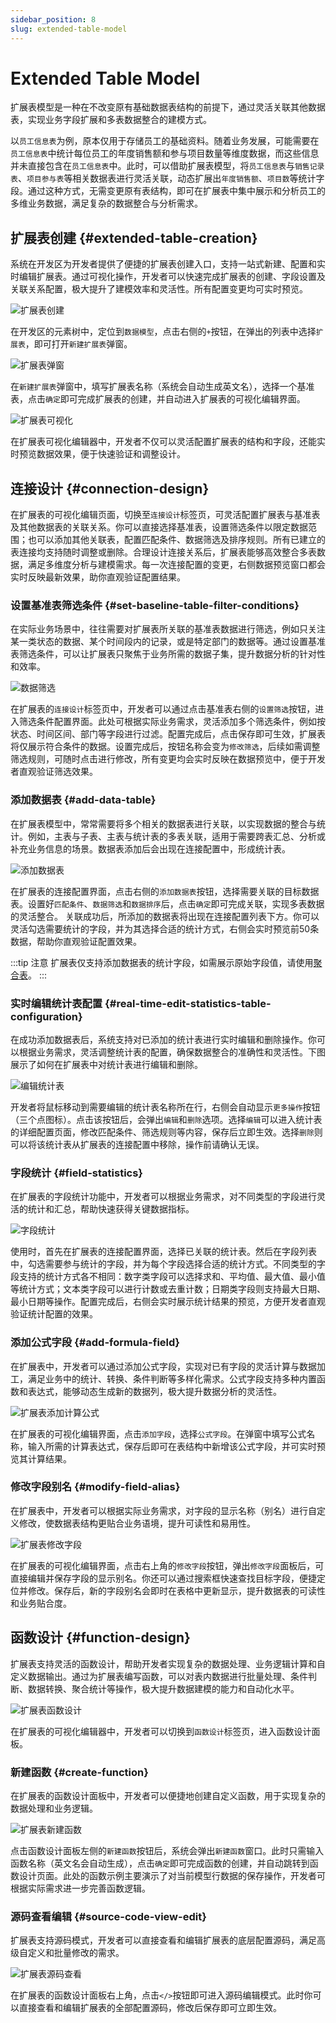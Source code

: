 ```yaml
---
sidebar_position: 8
slug: extended-table-model
---
```


# Extended Table Model
扩展表模型是一种在不改变原有基础数据表结构的前提下，通过灵活关联其他数据表，实现业务字段扩展和多表数据整合的建模方式。

以`员工信息表`为例，原本仅用于存储员工的基础资料。随着业务发展，可能需要在`员工信息表`中统计每位员工的年度销售额和参与项目数量等维度数据，而这些信息并未直接包含在`员工信息表`中。此时，可以借助扩展表模型，将`员工信息表`与`销售记录表`、`项目参与表`等相关数据表进行灵活关联，动态扩展出`年度销售额`、`项目数`等统计字段。通过这种方式，无需变更原有表结构，即可在扩展表中集中展示和分析员工的多维业务数据，满足复杂的数据整合与分析需求。

## 扩展表创建 {#extended-table-creation}
系统在开发区为开发者提供了便捷的扩展表创建入口，支持一站式新建、配置和实时编辑扩展表。通过可视化操作，开发者可以快速完成扩展表的创建、字段设置及关联关系配置，极大提升了建模效率和灵活性。所有配置变更均可实时预览。

![扩展表创建](./img/extended-table-create.png)

在开发区的元素树中，定位到`数据模型`，点击右侧的`+`按钮，在弹出的列表中选择`扩展表`，即可打开`新建扩展表`弹窗。

![扩展表弹窗](./img/extended-table-popup.png)

在`新建扩展表`弹窗中，填写扩展表名称（系统会自动生成英文名），选择一个基准表，点击`确定`即可完成扩展表的创建，并自动进入扩展表的可视化编辑界面。

![扩展表可视化](./img/extended-table-visualization.png)

在扩展表可视化编辑器中，开发者不仅可以灵活配置扩展表的结构和字段，还能实时预览数据效果，便于快速验证和调整设计。

## 连接设计 {#connection-design}
在扩展表的可视化编辑页面，切换至`连接设计`标签页，可灵活配置扩展表与基准表及其他数据表的关联关系。你可以直接选择基准表，设置筛选条件以限定数据范围；也可以添加其他关联表，配置匹配条件、数据筛选及排序规则。所有已建立的表连接均支持随时调整或删除。合理设计连接关系后，扩展表能够高效整合多表数据，满足多维度分析与建模需求。每一次连接配置的变更，右侧数据预览窗口都会实时反映最新效果，助你直观验证配置结果。

### 设置基准表筛选条件 {#set-baseline-table-filter-conditions}
在实际业务场景中，往往需要对扩展表所关联的基准表数据进行筛选，例如只关注某一类状态的数据、某个时间段内的记录，或是特定部门的数据等。通过设置基准表筛选条件，可以让扩展表只聚焦于业务所需的数据子集，提升数据分析的针对性和效率。

![数据筛选](./img/data-filtering.gif)

在扩展表的`连接设计`标签页中，开发者可以通过点击基准表右侧的`设置筛选`按钮，进入筛选条件配置界面。此处可根据实际业务需求，灵活添加多个筛选条件，例如按状态、时间区间、部门等字段进行过滤。配置完成后，点击保存即可生效，扩展表将仅展示符合条件的数据。设置完成后，按钮名称会变为`修改筛选`，后续如需调整筛选规则，可随时点击进行修改，所有变更均会实时反映在数据预览中，便于开发者直观验证筛选效果。

### 添加数据表 {#add-data-table}
在扩展表模型中，常常需要将多个相关的数据表进行关联，以实现数据的整合与统计。例如，主表与子表、主表与统计表的多表关联，适用于需要跨表汇总、分析或补充业务信息的场景。数据表添加后会出现在连接配置中，形成统计表。

![添加数据表](./img/add-related-table.gif)

在扩展表的连接配置界面，点击右侧的`添加数据表`按钮，选择需要关联的目标数据表。设置好`匹配条件`、`数据筛选`和`数据排序`后，点击`确定`即可完成关联，实现多表数据的灵活整合。
关联成功后，所添加的数据表将出现在连接配置列表下方。你可以灵活勾选需要统计的字段，并为其选择合适的统计方式，右侧会实时预览前50条数据，帮助你直观验证配置效果。

:::tip 注意
扩展表仅支持添加数据表的统计字段，如需展示原始字段值，请使用[聚合表](./aggregate-table-model#multi-table-horizontal-connection)。
:::

### 实时编辑统计表配置 {#real-time-edit-statistics-table-configuration}
在成功添加数据表后，系统支持对已添加的统计表进行实时编辑和删除操作。你可以根据业务需求，灵活调整统计表的配置，确保数据整合的准确性和灵活性。下图展示了如何在扩展表中对统计表进行编辑和删除。

![编辑统计表](./img/edit-statistics-table.gif)

开发者将鼠标移动到需要编辑的统计表名称所在行，右侧会自动显示`更多操作`按钮（三个点图标）。点击该按钮后，会弹出`编辑`和`删除`选项。选择`编辑`可以进入统计表的详细配置页面，修改匹配条件、筛选规则等内容，保存后立即生效。选择`删除`则可以将该统计表从扩展表的连接配置中移除，操作前请确认无误。

### 字段统计 {#field-statistics}
在扩展表的字段统计功能中，开发者可以根据业务需求，对不同类型的字段进行灵活的统计和汇总，帮助快速获得关键数据指标。

![字段统计](./img/extended-table-field-statistics.gif)

使用时，首先在扩展表的连接配置界面，选择已关联的统计表。然后在字段列表中，勾选需要参与统计的字段，并为每个字段选择合适的统计方式。不同类型的字段支持的统计方式各不相同：数字类字段可以选择求和、平均值、最大值、最小值等统计方式；文本类字段可以进行计数或去重计数；日期类字段则支持最大日期、最小日期等操作。配置完成后，右侧会实时展示统计结果的预览，方便开发者直观验证统计配置的效果。

### 添加公式字段 {#add-formula-field}
在扩展表中，开发者可以通过添加公式字段，实现对已有字段的灵活计算与数据加工，满足业务中的统计、转换、条件判断等多样化需求。公式字段支持多种内置函数和表达式，能够动态生成新的数据列，极大提升数据分析的灵活性。

![扩展表添加计算公式](./img/extended-table-add-calculation-formula.gif)

在扩展表的可视化编辑界面，点击`添加字段`，选择`公式字段`。在弹窗中填写公式名称，输入所需的计算表达式，保存后即可在表结构中新增该公式字段，并可实时预览其计算结果。

### 修改字段别名 {#modify-field-alias}
在扩展表中，开发者可以根据实际业务需求，对字段的显示名称（别名）进行自定义修改，使数据表结构更贴合业务语境，提升可读性和易用性。

![扩展表修改字段](./img/extended-table-modify-fields.gif)

在扩展表的可视化编辑界面，点击右上角的`修改字段`按钮，弹出`修改字段`面板后，可直接编辑并保存字段的显示别名。你还可以通过搜索框快速查找目标字段，便捷定位并修改。保存后，新的字段别名会即时在表格中更新显示，提升数据表的可读性和业务贴合度。

## 函数设计 {#function-design}
扩展表支持灵活的函数设计，帮助开发者实现复杂的数据处理、业务逻辑计算和自定义数据输出。通过为扩展表编写函数，可以对表内数据进行批量处理、条件判断、数据转换、聚合统计等操作，极大提升数据建模的能力和自动化水平。

![扩展表函数设计](./img/extended-table-function-design.png)

在扩展表的可视化编辑器中，开发者可以切换到`函数设计`标签页，进入函数设计面板。

### 新建函数 {#create-function}
在扩展表的函数设计面板中，开发者可以便捷地创建自定义函数，用于实现复杂的数据处理和业务逻辑。

![扩展表新建函数](./img/extended-table-create-function.gif)

点击函数设计面板左侧的`新建函数`按钮后，系统会弹出`新建函数`窗口。此时只需输入函数名称（英文名会自动生成），点击`确定`即可完成函数的创建，并自动跳转到函数设计页面。此处的函数示例主要演示了对当前模型行数据的保存操作，开发者可根据实际需求进一步完善函数逻辑。

### 源码查看编辑 {#source-code-view-edit}
扩展表支持源码模式，开发者可以直接查看和编辑扩展表的底层配置源码，满足高级自定义和批量修改的需求。

![扩展表源码查看](./img/extended-table-view-source-code.gif)

在扩展表的函数设计面板右上角，点击`</>`按钮即可进入源码编辑模式。此时你可以直接查看和编辑扩展表的全部配置源码，修改后保存即可立即生效。
